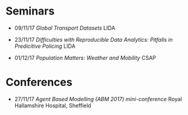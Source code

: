 
# Seminars 


- 09/11/17 *Global Transport Datasets* LIDA


- 23/11/17 *Difficulties with Reproducible Data Analytics: Pitfalls in Predicitive Policing* LIDA


- 01/12/17 *Population Matters: Weather and Mobility* CSAP


# Conferences


- 27/11/17 *Agent Based Modelling (ABM 2017) mini-conference* Royal Hallamshire Hospital, Sheffield
